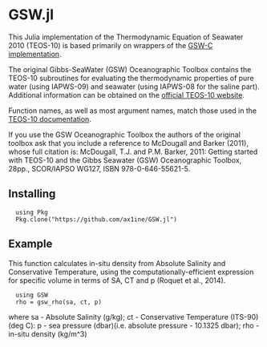 # GSW.jl

This Julia implementation of the Thermodynamic Equation of Seawater 2010 (TEOS-10) is based primarily on wrappers of the [GSW-C implementation](https://github.com/TEOS-10/GSW-C).

The original Gibbs-SeaWater (GSW) Oceanographic Toolbox contains the TEOS-10 subroutines for evaluating the thermodynamic properties of pure water (using IAPWS-09) and seawater (using IAPWS-08 for the saline part). Additional information can be obtained  on the [official TEOS-10 website](teos-10.org).

Function names, as well as most argument names, match those used in the [TEOS-10 documentation](http://www.teos-10.org/pubs/gsw/html/gsw_contents.html).

If you use the GSW Oceanographic Toolbox the authors of the original toolbox ask that you include a reference to McDougall and Barker (2011), whose full citation is:
McDougall, T.J. and P.M. Barker, 2011: Getting started with TEOS-10 and the Gibbs Seawater (GSW) Oceanographic Toolbox, 28pp., SCOR/IAPSO WG127, ISBN 978-0-646-55621-5.

## Installing

```
  using Pkg
  Pkg.clone("https://github.com/ax1ine/GSW.jl")
```

## Example
This function calculates in-situ density from Absolute Salinity and Conservative
Temperature, using the computationally-efficient expression for
specific volume in terms of SA, CT and p (Roquet et al., 2014).

```
  using GSW
  rho = gsw_rho(sa, ct, p)
```

where sa - Absolute Salinity (g/kg); ct - Conservative Temperature (ITS-90) (deg C): p - sea pressure (dbar)(i.e. absolute pressure - 10.1325 dbar); rho - in-situ density (kg/m^3)
